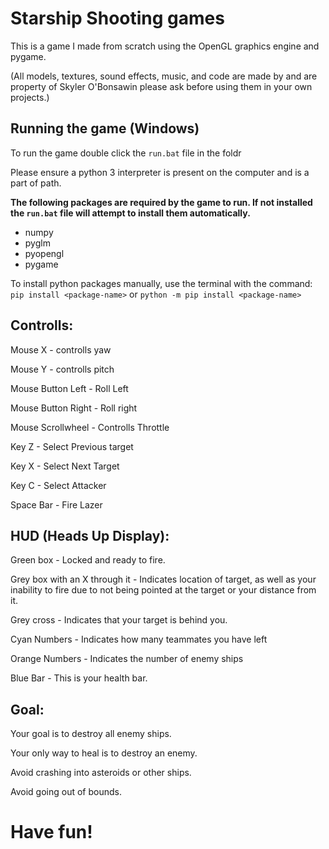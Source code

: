 # Starship Shooting games
This is a game I made from scratch using the OpenGL graphics engine and pygame.

(All models, textures, sound effects, music, and code are made by and are property of Skyler O'Bonsawin please ask before using them in your own projects.)

## Running the game (Windows)
To run the game double click the ```run.bat``` file in the foldr

Please ensure a python 3 interpreter is present on the computer and is a part of path.

**The following packages are required by the game to run. If not installed the ```run.bat``` file will attempt to install them automatically.**
* numpy
* pyglm
* pyopengl
* pygame

To install python packages manually, use the terminal with the command:
```pip install <package-name>```
or
```python -m pip install <package-name>```

## Controlls:

Mouse X            - controlls yaw

Mouse Y            - controlls pitch

Mouse Button Left  - Roll Left

Mouse Button Right - Roll right

Mouse Scrollwheel  - Controlls Throttle




Key Z              - Select Previous target

Key X              - Select Next Target

Key C              - Select Attacker

Space Bar          - Fire Lazer




## HUD (Heads Up Display):
Green box                     - Locked and ready to fire.

Grey box with an X through it - Indicates location of target, as well as your inability to fire due to not being pointed at the target or your distance from it.

Grey cross                    - Indicates that your target is behind you.

Cyan Numbers   - Indicates how many teammates you have left

Orange Numbers - Indicates the number of enemy ships

Blue Bar       - This is your health bar.

## Goal:
Your goal is to destroy all enemy ships.

Your only way to heal is to destroy an enemy.

Avoid crashing into asteroids or other ships.

Avoid going out of bounds.

# Have fun!
